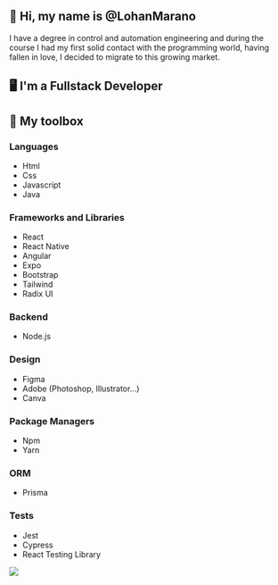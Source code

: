 ## 👋 Hi, my name is @LohanMarano

I have a degree in control and automation engineering and during the course I had my first solid contact with the programming world, having fallen in love, I decided to migrate to this growing market.

## :desktop_computer: I'm a Fullstack Developer

## :toolbox: My toolbox

### Languages

* Html
* Css
* Javascript
* Java

### Frameworks and Libraries

* React
* React Native
* Angular
* Expo
* Bootstrap
* Tailwind
* Radix UI

### Backend

* Node.js

### Design

* Figma
* Adobe (Photoshop, Illustrator...)
* Canva

### Package Managers

* Npm
* Yarn

### ORM

* Prisma

### Tests

* Jest
* Cypress
* React Testing Library

<img src="https://images.pexels.com/photos/270557/pexels-photo-270557.jpeg?auto=compress&cs=tinysrgb&w=1260&h=750&dpr=1"/>
